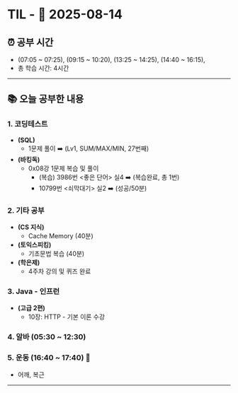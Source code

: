 # TIL - 📅 2025-08-14

## ⏰ 공부 시간
- (07:05 ~ 07:25), (09:15 ~ 10:20), (13:25 ~ 14:25), (14:40 ~ 16:15),
- 총 학습 시간: 4시간

---

## 📚 오늘 공부한 내용
### 1. 코딩테스트
- **(SQL)**
  - 1문제 풀이 ➡️ (Lv1, SUM/MAX/MIN, 27번째)
- **(바킹독)**
  - 0x08강 1문제 복습 및 풀이
    - (복습) 3986번 <좋은 단어> 실4 ➡️ (복습완료, 총 1번)
    - 10799번 <쇠막대기> 실2 ➡️ (성공/50분)

### 2. 기타 공부
- **(CS 지식)**
  - Cache Memory (40분)
- **(토익스피킹)**
  - 기초문법 복습 (40분)
- **(학은제)**
  - 4주차 강의 및 퀴즈 완료

### 3. Java - 인프런
- **(고급 2편)**
  - 10장: HTTP - 기본 이론 수강

### 4. 알바 (05:30 ~ 12:30)

### 5. 운동 (16:40 ~ 17:40) 👟
- 어깨, 복근

---
